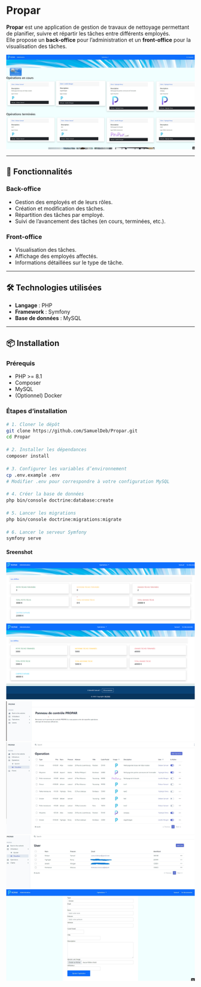 # Propar

**Propar** est une application de gestion de travaux de nettoyage permettant de planifier, suivre et répartir les tâches entre différents employés.  
Elle propose un **back-office** pour l’administration et un **front-office** pour la visualisation des tâches.

![image](propar_screen/propar3.jpg)

---

## 🚀 Fonctionnalités

### **Back-office**
- Gestion des employés et de leurs rôles.
- Création et modification des tâches.
- Répartition des tâches par employé.
- Suivi de l’avancement des tâches (en cours, terminées, etc.).

### **Front-office**
- Visualisation des tâches.
- Affichage des employés affectés.
- Informations détaillées sur le type de tâche.

---

## 🛠️ Technologies utilisées
- **Langage** : PHP
- **Framework** : Symfony
- **Base de données** : MySQL

---

## 📦 Installation

### Prérequis
- PHP >= 8.1
- Composer
- MySQL
- (Optionnel) Docker

### Étapes d’installation
```bash
# 1. Cloner le dépôt
git clone https://github.com/SamuelDeb/Propar.git
cd Propar

# 2. Installer les dépendances
composer install

# 3. Configurer les variables d’environnement
cp .env.example .env
# Modifier .env pour correspondre à votre configuration MySQL

# 4. Créer la base de données
php bin/console doctrine:database:create

# 5. Lancer les migrations
php bin/console doctrine:migrations:migrate

# 6. Lancer le serveur Symfony
symfony serve
```

#### Sreenshot

![image](propar_screen/propar1.png)
![image](propar_screen/propar2.png)
![image](propar_screen/propar4.jpg)
![image](propar_screen/propar5.jpg)
![image](propar_screen/propar6.jpg)
![image](propar_screen/propar7.jpg)

